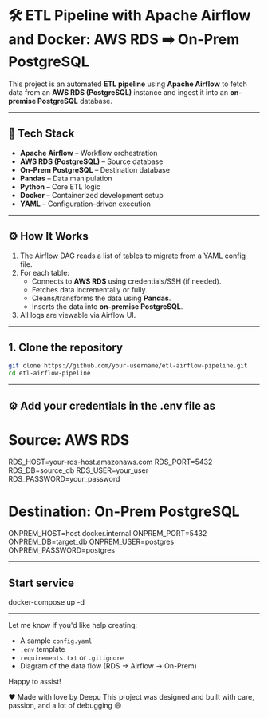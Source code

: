 # 🛠️ ETL Pipeline with Apache Airflow and Docker: AWS RDS ➡️ On-Prem PostgreSQL

This project is an automated **ETL pipeline** using **Apache Airflow** to fetch data from an **AWS RDS (PostgreSQL)** instance and ingest it into an **on-premise PostgreSQL** database.

---

## 🧰 Tech Stack

- **Apache Airflow** – Workflow orchestration
- **AWS RDS (PostgreSQL)** – Source database
- **On-Prem PostgreSQL** – Destination database
- **Pandas** – Data manipulation
- **Python** – Core ETL logic
- **Docker** – Containerized development setup
- **YAML** – Configuration-driven execution

---

## ⚙️ How It Works

1. The Airflow DAG reads a list of tables to migrate from a YAML config file.
2. For each table:
   - Connects to **AWS RDS** using credentials/SSH (if needed).
   - Fetches data incrementally or fully.
   - Cleans/transforms the data using **Pandas**.
   - Inserts the data into **on-premise PostgreSQL**.
3. All logs are viewable via Airflow UI.

---
## 1. Clone the repository
```bash
git clone https://github.com/your-username/etl-airflow-pipeline.git
cd etl-airflow-pipeline
```
---
## ⚙️ Add your credentials in the .env file as 

# Source: AWS RDS
RDS_HOST=your-rds-host.amazonaws.com
RDS_PORT=5432
RDS_DB=source_db
RDS_USER=your_user
RDS_PASSWORD=your_password

# Destination: On-Prem PostgreSQL
ONPREM_HOST=host.docker.internal
ONPREM_PORT=5432
ONPREM_DB=target_db
ONPREM_USER=postgres
ONPREM_PASSWORD=postgres

--- 
## Start service 

docker-compose up -d


---

Let me know if you'd like help creating:
- A sample `config.yaml`
- `.env` template
- `requirements.txt` or `.gitignore`
- Diagram of the data flow (RDS → Airflow → On-Prem)

Happy to assist!


❤️ Made with love by Deepu
This project was designed and built with care, passion, and a lot of debugging 😅


